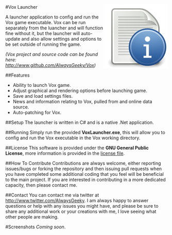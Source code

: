 <img src="readme_icon.png" align="right" />
#Vox Launcher

A launcher application to config and run the Vox game executable. Vox can be run separately from the luancher and will function fine without it, but the launcher will auto-update and also allow settings and options to be set outside of running the game.

*(Vox project and source code can be found here: http://www.github.com/AlwaysGeeky/Vox)*

##Features
* Ability to launch Vox game.
* Adjust graphical and rendering options before launching game.
* Save and load settings files.
* News and information relating to Vox, pulled from and online data source.
* Auto-patching for Vox.

##Setup
The launcher is written in C# and is a native .Net application.

##Running
Simply run the provided **VoxLauncher.exe**, this will allow you to config and run the Vox executable in the Vox working directory.

##License
This software is provided under the **GNU General Public License**, more information is provided in the [license file](https://github.com/AlwaysGeeky/VoxLauncher/blob/master/LICENSE.md).

##How To Contribute
Contributions are always welcome, either reporting issues/bugs or forking the repository and then issuing pull requests when you have completed some additional coding that you feel will be beneficial to the main project. If you are interested in contributing in a more dedicated capacity, then please contact me.

##Contact
You can contact me via twitter at http://www.twitter.com/AlwaysGeeky. I am always happy to answer questions or help with any issues you might have, and please be sure to share any additional work or your creations with me, I love seeing what other people are making.

#Screenshots
*Coming soon*.
